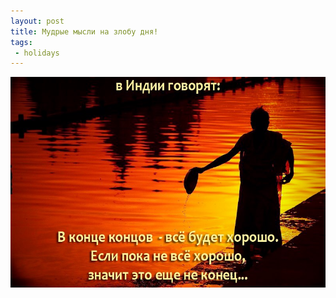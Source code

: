```yaml
---
layout: post
title: Мудрые мысли на злобу дня!
tags:
 - holidays
---
```


![not the end](/media/images/not-the-end.jpeg)
